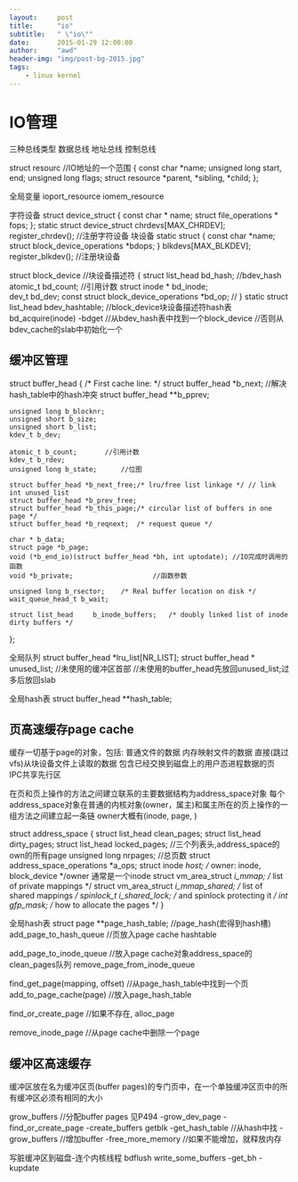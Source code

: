 ```yaml
---
layout:     post
title:      "io"
subtitle:   " \"io\""
date:       2015-01-29 12:00:00
author:     "awd"
header-img: "img/post-bg-2015.jpg"
tags:
    - linux kernel
---
```


IO管理
====================================================
三种总线类型
数据总线
地址总线
控制总线

struct resourc		//IO地址的一个范围
{
	const char *name;
	unsigned long start, end;
	unsigned long flags;
	struct resource *parent, *sibling, *child;
};

全局变量
ioport_resource
iomem_resource





字符设备
struct device_struct {
	const char * name;
	struct file_operations * fops;
};
static struct device_struct chrdevs[MAX_CHRDEV];
register_chrdev();			//注册字符设备
块设备
static struct {
	const char *name;
	struct block_device_operations *bdops;
} blkdevs[MAX_BLKDEV];
register_blkdev();			//注册块设备


struct block_device				//块设备描述符
{
	struct list_head	bd_hash;	//bdev_hash
	atomic_t		bd_count;	//引用计数
	struct inode *		bd_inode;	
	dev_t			bd_dev;
	const struct block_device_operations *bd_op;	//
}
static struct list_head bdev_hashtable;		//block_device块设备描述符hash表
bd_acquire(inode)
	-bdget	//从bdev_hash表中找到一个block_device
		//否则从bdev_cache的slab中初始化一个





缓冲区管理
------------------------------------------------------
struct buffer_head {
	/* First cache line: */
	struct buffer_head *b_next;	//解决hash_table中的hash冲突
	struct buffer_head **b_pprev;

	unsigned long b_blocknr;
	unsigned short b_size;
	unsigned short b_list;
	kdev_t b_dev;

	atomic_t b_count;		//引用计数
	kdev_t b_rdev;			
	unsigned long b_state;		//位图

	struct buffer_head *b_next_free;/* lru/free list linkage */ // link int unused_list
	struct buffer_head *b_prev_free;
	struct buffer_head *b_this_page;/* circular list of buffers in one page */
	struct buffer_head *b_reqnext;	/* request queue */

	char * b_data;
	struct page *b_page;
	void (*b_end_io)(struct buffer_head *bh, int uptodate);	//IO完成时调用的函数
 	void *b_private;					//函数参数

	unsigned long b_rsector;	/* Real buffer location on disk */
	wait_queue_head_t b_wait;

	struct list_head     b_inode_buffers;	/* doubly linked list of inode dirty buffers */
};

全局队列
struct buffer_head *lru_list[NR_LIST];
struct buffer_head * unused_list;		//未使用的缓冲区首部
						//未使用的buffer_head先放回unused_list;过多后放回slab


全局hash表
struct buffer_head **hash_table;













页高速缓存page cache
----------------------------------------
缓存一切基于page的对象，包括:
普通文件的数据
内存映射文件的数据
直接(跳过vfs)从块设备文件上读取的数据
包含已经交换到磁盘上的用户态进程数据的页
IPC共享先行区

在页和页上操作的方法之间建立联系的主要数据结构为address_space对象
每个address_space对象在普通的内核对象(owner，属主)和属主所在的页上操作的一组方法之间建立起一条链
owner大概有(inode, page, )

struct address_space {
	struct list_head	clean_pages;
	struct list_head	dirty_pages;
	struct list_head	locked_pages;		//三个列表头,address_space的own的所有page
	unsigned long		nrpages;		//总页数
	struct address_space_operations *a_ops;
	struct inode		*host;		/* owner: inode, block_device */owner 通常是一个inode
	struct vm_area_struct	*i_mmap;	/* list of private mappings */
	struct vm_area_struct	*i_mmap_shared; /* list of shared mappings */
	spinlock_t		i_shared_lock;  /* and spinlock protecting it */
	int			gfp_mask;	/* how to allocate the pages */
}



全局hash表
struct page **page_hash_table; 	//page_hash(宏得到hash槽)
add_page_to_hash_queue		//页放入page cache hashtable

add_page_to_inode_queue		//放入page cache对象address_space的clean_pages队列
remove_page_from_inode_queue


find_get_page(mapping, offset)	//从page_hash_table中找到一个页
add_to_page_cache(page)		//放入page_hash_table

find_or_create_page		//如果不存在, alloc_page

remove_inode_page		//从page cache中删除一个page


缓冲区高速缓存
------------------------------------------------
缓冲区放在名为缓冲区页(buffer pages)的专门页中，在一个单独缓冲区页中的所有缓冲区必须有相同的大小

grow_buffers		//分配buffer pages  见P494
	-grow_dev_page
		-find_or_create_page
		-create_buffers
getblk
	-get_hash_table		//从hash中找
	-grow_buffers		//增加buffer
	-free_more_memory	//如果不能增加，就释放内存
	



写脏缓冲区到磁盘-连个内核线程
bdflush
	write_some_buffers
		-get_bh
		-
kupdate
